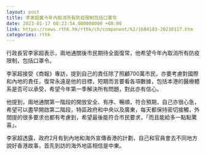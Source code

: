 ```yaml
---
layout: post
title: 李家超冀今年內取消所有防疫限制包括口罩令
date: 2023-01-17 08:23:54.000000000 +08:00
link: https://news.rthk.hk/rthk/ch/component/k2/1684183-20230117.htm
categories: rthk
---
```


行政長官李家超表示，兩地通關後市民期待全面復常，他希望今年內取消所有防疫限制，包括口罩令。

李家超接受《商報》專訪，提到自己的責任除了照顧700萬市民，亦要考慮對國際和內地的責任，復常永遠是他的目標，短期而言要看各項數據，包括本港的醫療體系是否可以承受，希望今年第一季解決所有問題，對此亦有信心。

他提到，兩地通關第一階段的開放安全、有序、暢順，符合預期，自己亦很心急，希望可以盡早開啟第二階段，特區政府和中央以及廣東，每天都保持密切接觸，外間提的很多要求也都有考慮到，希望最後能符合市民要求，「而且能給多一點點驚喜」。

李家超透露，政府2月有到內地和海外宣傳香港的計劃，自己和官員會去不同地方說好香港故事，首先到訪的海外地區相信是中東。
